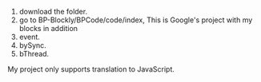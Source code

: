 1. download the folder.
2. go to BP-Blockly/BPCode/code/index,
This is Google's project with my blocks in addition
  1. event.
  2. bySync.
  3. bThread.
 
My project only supports translation to JavaScript.
